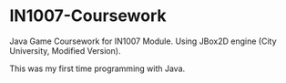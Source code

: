 # IN1007-Coursework
Java Game Coursework for IN1007 Module. Using JBox2D engine (City University, Modified Version).

This was my first time programming with Java.
